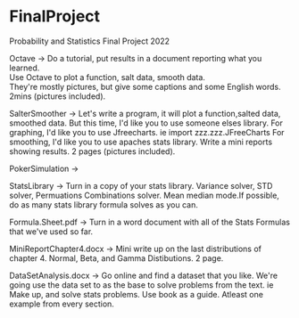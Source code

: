 # FinalProject
Probability and Statistics Final Project 2022

Octave -> Do a tutorial, put results in a document reporting what you learned.  
          Use Octave to plot a function, salt data, smooth data.  
          They're mostly pictures, but give some captions and some English words.  2mins (pictures included).

SalterSmoother -> Let's write a program, it will plot a function,salted data, smoothed data.
                  But this time, I'd like you to use someone elses library. 
                  For graphing, I'd like you to use Jfreecharts.  ie import zzz.zzz.JFreeCharts
                  For smoothing, I'd like you to use apaches stats library.
                  Write a mini reports showing results. 2 pages (pictures included).

PokerSimulation -> 

StatsLibrary -> Turn in a copy of your stats library.  Variance solver, STD solver, Permuations Combinations solver.  Mean median mode.If possible, do as                   many stats library formula solves as you can.


Formula.Sheet.pdf -> Turn in a word document with all of the Stats Formulas that we've used so far.

MiniReportChapter4.docx -> Mini write up on the last distributions of chapter 4.  Normal, Beta, and Gamma Distibutions. 2 page.

DataSetAnalysis.docx -> Go online and find a dataset that you like.  We're going use the data set to as the  base to solve problems from the text. ie Make up, and solve stats problems.  Use book as a guide. Atleast one example from every section.




 
